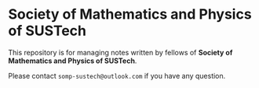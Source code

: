 # Society of Mathematics and Physics of SUSTech

This repository is for managing notes written by fellows of **Society of Mathematics and Physics of SUSTech**.

Please contact ```somp-sustech@outlook.com``` if you have any question.
